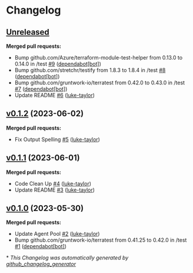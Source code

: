 # Changelog

## [Unreleased](https://github.com/Azure/terraform-azurerm-alz-management/tree/HEAD)

**Merged pull requests:**

- Bump github.com/Azure/terraform-module-test-helper from 0.13.0 to 0.14.0 in /test [\#9](https://github.com/Azure/terraform-azurerm-alz-management/pull/9) ([dependabot[bot]](https://github.com/apps/dependabot))
- Bump github.com/stretchr/testify from 1.8.3 to 1.8.4 in /test [\#8](https://github.com/Azure/terraform-azurerm-alz-management/pull/8) ([dependabot[bot]](https://github.com/apps/dependabot))
- Bump github.com/gruntwork-io/terratest from 0.42.0 to 0.43.0 in /test [\#7](https://github.com/Azure/terraform-azurerm-alz-management/pull/7) ([dependabot[bot]](https://github.com/apps/dependabot))
- Update README [\#6](https://github.com/Azure/terraform-azurerm-alz-management/pull/6) ([luke-taylor](https://github.com/luke-taylor))

## [v0.1.2](https://github.com/Azure/terraform-azurerm-alz-management/tree/v0.1.2) (2023-06-02)

**Merged pull requests:**

- Fix Output Spelling  [\#5](https://github.com/Azure/terraform-azurerm-alz-management/pull/5) ([luke-taylor](https://github.com/luke-taylor))

## [v0.1.1](https://github.com/Azure/terraform-azurerm-alz-management/tree/v0.1.1) (2023-06-01)

**Merged pull requests:**

- Code Clean Up  [\#4](https://github.com/Azure/terraform-azurerm-alz-management/pull/4) ([luke-taylor](https://github.com/luke-taylor))
- Update README [\#3](https://github.com/Azure/terraform-azurerm-alz-management/pull/3) ([luke-taylor](https://github.com/luke-taylor))

## [v0.1.0](https://github.com/Azure/terraform-azurerm-alz-management/tree/v0.1.0) (2023-05-30)

**Merged pull requests:**

- Update Agent Pool [\#2](https://github.com/Azure/terraform-azurerm-alz-management/pull/2) ([luke-taylor](https://github.com/luke-taylor))
- Bump github.com/gruntwork-io/terratest from 0.41.25 to 0.42.0 in /test [\#1](https://github.com/Azure/terraform-azurerm-alz-management/pull/1) ([dependabot[bot]](https://github.com/apps/dependabot))



\* *This Changelog was automatically generated by [github_changelog_generator](https://github.com/github-changelog-generator/github-changelog-generator)*
